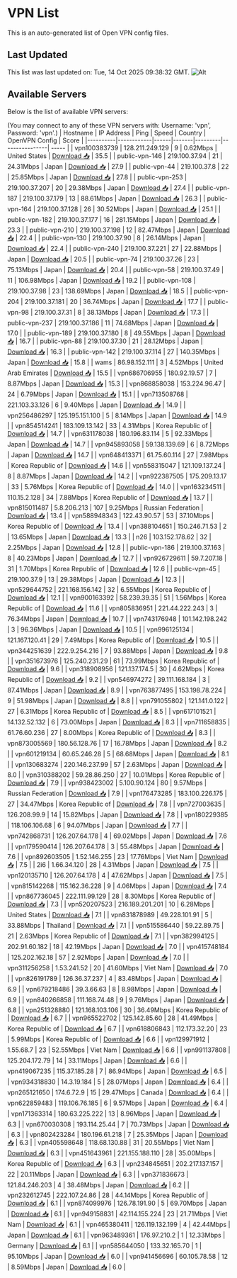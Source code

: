 # VPN List

This is an auto-generated list of Open VPN config files.

## Last Updated

This list was last updated on: Tue, 14 Oct 2025 09:38:32 GMT.
![Alt](https://repobeats.axiom.co/api/embed/186b98318ef1479477931607c1ad7d823f12451f.svg "Repobeats analytics image")

## Available Servers

Below is the list of available VPN servers:

(You may connect to any of these VPN servers with: Username: 'vpn', Password: 'vpn'.)
| Hostname | IP Address | Ping | Speed | Country | OpenVPN Config | Score |
|----------|------------|------|-------|---------|----------------| ----- |
| vpn100383739 | 128.211.249.129 | 9 | 0.62Mbps | United States | [Download 📥](./configs/server_0_US.ovpn) | 35.5 |
| public-vpn-146 | 219.100.37.94 | 21 | 24.31Mbps | Japan | [Download 📥](./configs/server_1_JP.ovpn) | 27.9 |
| public-vpn-44 | 219.100.37.8 | 22 | 25.85Mbps | Japan | [Download 📥](./configs/server_2_JP.ovpn) | 27.8 |
| public-vpn-253 | 219.100.37.207 | 20 | 29.38Mbps | Japan | [Download 📥](./configs/server_3_JP.ovpn) | 27.4 |
| public-vpn-187 | 219.100.37.179 | 13 | 88.61Mbps | Japan | [Download 📥](./configs/server_4_JP.ovpn) | 26.3 |
| public-vpn-164 | 219.100.37.128 | 26 | 30.52Mbps | Japan | [Download 📥](./configs/server_5_JP.ovpn) | 25.1 |
| public-vpn-182 | 219.100.37.177 | 16 | 281.15Mbps | Japan | [Download 📥](./configs/server_6_JP.ovpn) | 23.3 |
| public-vpn-210 | 219.100.37.198 | 12 | 82.47Mbps | Japan | [Download 📥](./configs/server_7_JP.ovpn) | 22.4 |
| public-vpn-130 | 219.100.37.90 | 8 | 26.14Mbps | Japan | [Download 📥](./configs/server_8_JP.ovpn) | 22.4 |
| public-vpn-240 | 219.100.37.221 | 27 | 22.88Mbps | Japan | [Download 📥](./configs/server_9_JP.ovpn) | 20.5 |
| public-vpn-74 | 219.100.37.26 | 23 | 75.13Mbps | Japan | [Download 📥](./configs/server_10_JP.ovpn) | 20.4 |
| public-vpn-58 | 219.100.37.49 | 11 | 106.98Mbps | Japan | [Download 📥](./configs/server_11_JP.ovpn) | 19.2 |
| public-vpn-108 | 219.100.37.98 | 23 | 138.69Mbps | Japan | [Download 📥](./configs/server_12_JP.ovpn) | 18.5 |
| public-vpn-204 | 219.100.37.181 | 20 | 36.74Mbps | Japan | [Download 📥](./configs/server_13_JP.ovpn) | 17.7 |
| public-vpn-98 | 219.100.37.31 | 8 | 38.13Mbps | Japan | [Download 📥](./configs/server_14_JP.ovpn) | 17.3 |
| public-vpn-237 | 219.100.37.186 | 11 | 74.68Mbps | Japan | [Download 📥](./configs/server_15_JP.ovpn) | 17.0 |
| public-vpn-189 | 219.100.37.180 | 8 | 49.55Mbps | Japan | [Download 📥](./configs/server_16_JP.ovpn) | 16.7 |
| public-vpn-88 | 219.100.37.30 | 21 | 28.12Mbps | Japan | [Download 📥](./configs/server_17_JP.ovpn) | 16.3 |
| public-vpn-142 | 219.100.37.114 | 27 | 140.35Mbps | Japan | [Download 📥](./configs/server_18_JP.ovpn) | 15.8 |
| wams | 86.98.152.111 | 3 | 4.52Mbps | United Arab Emirates | [Download 📥](./configs/server_19_AE.ovpn) | 15.5 |
| vpn686706955 | 180.92.19.57 | 7 | 8.87Mbps | Japan | [Download 📥](./configs/server_20_JP.ovpn) | 15.3 |
| vpn868858038 | 153.224.96.47 | 24 | 6.79Mbps | Japan | [Download 📥](./configs/server_21_JP.ovpn) | 15.1 |
| vpn713508768 | 221.103.33.126 | 6 | 9.40Mbps | Japan | [Download 📥](./configs/server_22_JP.ovpn) | 14.9 |
| vpn256486297 | 125.195.151.100 | 5 | 8.14Mbps | Japan | [Download 📥](./configs/server_23_JP.ovpn) | 14.9 |
| vpn854514241 | 183.109.13.142 | 33 | 4.31Mbps | Korea Republic of | [Download 📥](./configs/server_24_KR.ovpn) | 14.7 |
| vpn631178038 | 180.196.83.114 | 5 | 92.33Mbps | Japan | [Download 📥](./configs/server_25_JP.ovpn) | 14.7 |
| vpn945893058 | 59.138.139.69 | 6 | 8.72Mbps | Japan | [Download 📥](./configs/server_26_JP.ovpn) | 14.7 |
| vpn648413371 | 61.75.60.114 | 27 | 7.98Mbps | Korea Republic of | [Download 📥](./configs/server_27_KR.ovpn) | 14.6 |
| vpn558315047 | 121.109.137.24 | 8 | 8.87Mbps | Japan | [Download 📥](./configs/server_28_JP.ovpn) | 14.2 |
| vpn922387505 | 175.209.13.17 | 33 | 5.76Mbps | Korea Republic of | [Download 📥](./configs/server_29_KR.ovpn) | 14.0 |
| vpn163234511 | 110.15.2.128 | 34 | 7.88Mbps | Korea Republic of | [Download 📥](./configs/server_30_KR.ovpn) | 13.7 |
| vpn815011487 | 5.8.206.213 | 107 | 9.25Mbps | Russian Federation | [Download 📥](./configs/server_31_RU.ovpn) | 13.4 |
| vpn588948343 | 122.43.90.57 | 53 | 37.10Mbps | Korea Republic of | [Download 📥](./configs/server_32_KR.ovpn) | 13.4 |
| vpn388104651 | 150.246.71.53 | 2 | 13.65Mbps | Japan | [Download 📥](./configs/server_33_JP.ovpn) | 13.3 |
| n26 | 103.152.178.62 | 32 | 2.25Mbps | Japan | [Download 📥](./configs/server_34_JP.ovpn) | 12.8 |
| public-vpn-186 | 219.100.37.163 | 8 | 40.23Mbps | Japan | [Download 📥](./configs/server_35_JP.ovpn) | 12.7 |
| vpn926729611 | 59.7.207.18 | 31 | 1.70Mbps | Korea Republic of | [Download 📥](./configs/server_36_KR.ovpn) | 12.6 |
| public-vpn-45 | 219.100.37.9 | 13 | 29.38Mbps | Japan | [Download 📥](./configs/server_37_JP.ovpn) | 12.3 |
| vpn529644752 | 221.168.156.142 | 32 | 6.55Mbps | Korea Republic of | [Download 📥](./configs/server_38_KR.ovpn) | 12.1 |
| vpn900163392 | 58.239.39.35 | 51 | 1.56Mbps | Korea Republic of | [Download 📥](./configs/server_39_KR.ovpn) | 11.6 |
| vpn805836951 | 221.44.222.243 | 3 | 76.34Mbps | Japan | [Download 📥](./configs/server_40_JP.ovpn) | 10.7 |
| vpn743176948 | 101.142.198.242 | 3 | 96.36Mbps | Japan | [Download 📥](./configs/server_41_JP.ovpn) | 10.5 |
| vpn996125134 | 121.167.120.41 | 29 | 7.49Mbps | Korea Republic of | [Download 📥](./configs/server_42_KR.ovpn) | 10.5 |
| vpn344251639 | 222.9.254.216 | 7 | 93.88Mbps | Japan | [Download 📥](./configs/server_43_JP.ovpn) | 9.8 |
| vpn351673976 | 125.240.231.29 | 61 | 73.99Mbps | Korea Republic of | [Download 📥](./configs/server_44_KR.ovpn) | 9.6 |
| vpn318908956 | 121.137.174.5 | 30 | 4.62Mbps | Korea Republic of | [Download 📥](./configs/server_45_KR.ovpn) | 9.2 |
| vpn546974272 | 39.111.168.184 | 3 | 87.41Mbps | Japan | [Download 📥](./configs/server_46_JP.ovpn) | 8.9 |
| vpn763877495 | 153.198.78.224 | 9 | 51.98Mbps | Japan | [Download 📥](./configs/server_47_JP.ovpn) | 8.8 |
| vpn791055802 | 121.141.0.122 | 27 | 6.31Mbps | Korea Republic of | [Download 📥](./configs/server_48_KR.ovpn) | 8.5 |
| vpn617101521 | 14.132.52.132 | 6 | 73.00Mbps | Japan | [Download 📥](./configs/server_49_JP.ovpn) | 8.3 |
| vpn711658835 | 61.76.60.236 | 27 | 8.00Mbps | Korea Republic of | [Download 📥](./configs/server_50_KR.ovpn) | 8.3 |
| vpn873005569 | 180.56.128.76 | 17 | 16.78Mbps | Japan | [Download 📥](./configs/server_51_JP.ovpn) | 8.2 |
| vpn601219134 | 60.65.246.28 | 5 | 68.68Mbps | Japan | [Download 📥](./configs/server_52_JP.ovpn) | 8.1 |
| vpn130683274 | 220.146.237.99 | 57 | 2.63Mbps | Japan | [Download 📥](./configs/server_53_JP.ovpn) | 8.0 |
| vpn310388202 | 59.28.86.250 | 27 | 10.01Mbps | Korea Republic of | [Download 📥](./configs/server_54_KR.ovpn) | 7.9 |
| vpn938423002 | 5.100.90.124 | 80 | 9.57Mbps | Russian Federation | [Download 📥](./configs/server_55_RU.ovpn) | 7.9 |
| vpn176473285 | 183.100.226.175 | 27 | 34.47Mbps | Korea Republic of | [Download 📥](./configs/server_56_KR.ovpn) | 7.8 |
| vpn727003635 | 126.208.99.9 | 14 | 15.82Mbps | Japan | [Download 📥](./configs/server_57_JP.ovpn) | 7.8 |
| vpn180229385 | 118.106.106.68 | 6 | 94.07Mbps | Japan | [Download 📥](./configs/server_58_JP.ovpn) | 7.7 |
| vpn742868731 | 126.207.64.178 | 4 | 69.02Mbps | Japan | [Download 📥](./configs/server_59_JP.ovpn) | 7.6 |
| vpn179590414 | 126.207.64.178 | 3 | 55.48Mbps | Japan | [Download 📥](./configs/server_60_JP.ovpn) | 7.6 |
| vpn892603505 | 1.52.146.255 | 23 | 17.76Mbps | Viet Nam | [Download 📥](./configs/server_61_VN.ovpn) | 7.5 |
| 2i6 | 1.66.34.120 | 28 | 4.31Mbps | Japan | [Download 📥](./configs/server_62_JP.ovpn) | 7.5 |
| vpn120135710 | 126.207.64.178 | 4 | 47.62Mbps | Japan | [Download 📥](./configs/server_63_JP.ovpn) | 7.5 |
| vpn815142268 | 115.162.36.228 | 9 | 4.06Mbps | Japan | [Download 📥](./configs/server_64_JP.ovpn) | 7.4 |
| vpn867736045 | 222.111.99.129 | 28 | 8.30Mbps | Korea Republic of | [Download 📥](./configs/server_65_KR.ovpn) | 7.3 |
| vpn520207523 | 216.189.201.201 | 10 | 6.28Mbps | United States | [Download 📥](./configs/server_66_US.ovpn) | 7.1 |
| vpn831878989 | 49.228.101.91 | 5 | 33.88Mbps | Thailand | [Download 📥](./configs/server_67_TH.ovpn) | 7.1 |
| vpn515586440 | 59.22.89.75 | 21 | 2.63Mbps | Korea Republic of | [Download 📥](./configs/server_68_KR.ovpn) | 7.1 |
| vpn382994125 | 202.91.60.182 | 18 | 42.19Mbps | Japan | [Download 📥](./configs/server_69_JP.ovpn) | 7.0 |
| vpn415748184 | 125.202.162.18 | 57 | 2.92Mbps | Japan | [Download 📥](./configs/server_70_JP.ovpn) | 7.0 |
| vpn311256258 | 1.53.241.52 | 20 | 41.60Mbps | Viet Nam | [Download 📥](./configs/server_71_VN.ovpn) | 7.0 |
| vpn826191789 | 126.36.37.237 | 4 | 83.48Mbps | Japan | [Download 📥](./configs/server_72_JP.ovpn) | 6.9 |
| vpn679218486 | 39.3.66.63 | 8 | 8.98Mbps | Japan | [Download 📥](./configs/server_73_JP.ovpn) | 6.9 |
| vpn840266858 | 111.168.74.48 | 9 | 9.76Mbps | Japan | [Download 📥](./configs/server_74_JP.ovpn) | 6.8 |
| vpn251328880 | 121.168.103.106 | 30 | 36.49Mbps | Korea Republic of | [Download 📥](./configs/server_75_KR.ovpn) | 6.7 |
| vpn965522702 | 125.142.85.60 | 28 | 41.49Mbps | Korea Republic of | [Download 📥](./configs/server_76_KR.ovpn) | 6.7 |
| vpn618806843 | 112.173.32.20 | 23 | 5.99Mbps | Korea Republic of | [Download 📥](./configs/server_77_KR.ovpn) | 6.6 |
| vpn129971912 | 1.55.68.7 | 23 | 52.55Mbps | Viet Nam | [Download 📥](./configs/server_78_VN.ovpn) | 6.6 |
| vpn991137808 | 125.204.172.79 | 14 | 33.11Mbps | Japan | [Download 📥](./configs/server_79_JP.ovpn) | 6.6 |
| vpn419067235 | 115.37.185.28 | 7 | 86.94Mbps | Japan | [Download 📥](./configs/server_80_JP.ovpn) | 6.5 |
| vpn934318830 | 14.3.19.184 | 5 | 28.07Mbps | Japan | [Download 📥](./configs/server_81_JP.ovpn) | 6.4 |
| vpn265121650 | 174.6.72.9 | 15 | 29.47Mbps | Canada | [Download 📥](./configs/server_82_CA.ovpn) | 6.4 |
| vpn622859483 | 119.106.76.185 | 6 | 9.57Mbps | Japan | [Download 📥](./configs/server_83_JP.ovpn) | 6.4 |
| vpn171363314 | 180.63.225.222 | 13 | 8.96Mbps | Japan | [Download 📥](./configs/server_84_JP.ovpn) | 6.3 |
| vpn670030308 | 193.114.25.44 | 7 | 70.73Mbps | Japan | [Download 📥](./configs/server_85_JP.ovpn) | 6.3 |
| vpn802423284 | 180.196.61.218 | 7 | 25.35Mbps | Japan | [Download 📥](./configs/server_86_JP.ovpn) | 6.3 |
| vpn405598648 | 118.68.130.88 | 31 | 20.55Mbps | Viet Nam | [Download 📥](./configs/server_87_VN.ovpn) | 6.3 |
| vpn451643961 | 221.155.188.110 | 28 | 35.00Mbps | Korea Republic of | [Download 📥](./configs/server_88_KR.ovpn) | 6.3 |
| vpn234845651 | 202.217.137.157 | 22 | 20.11Mbps | Japan | [Download 📥](./configs/server_89_JP.ovpn) | 6.3 |
| vpn371836673 | 121.84.246.203 | 4 | 38.48Mbps | Japan | [Download 📥](./configs/server_90_JP.ovpn) | 6.2 |
| vpn232612745 | 222.107.24.86 | 28 | 44.14Mbps | Korea Republic of | [Download 📥](./configs/server_91_KR.ovpn) | 6.1 |
| vpn874099976 | 126.78.191.90 | 5 | 69.70Mbps | Japan | [Download 📥](./configs/server_92_JP.ovpn) | 6.1 |
| vpn949158831 | 42.114.155.224 | 23 | 21.71Mbps | Viet Nam | [Download 📥](./configs/server_93_VN.ovpn) | 6.1 |
| vpn465380411 | 126.119.132.199 | 4 | 42.44Mbps | Japan | [Download 📥](./configs/server_94_JP.ovpn) | 6.1 |
| vpn963489361 | 176.97.210.2 | 1 | 12.33Mbps | Germany | [Download 📥](./configs/server_95_DE.ovpn) | 6.1 |
| vpn585644050 | 133.32.165.70 | 1 | 95.10Mbps | Japan | [Download 📥](./configs/server_96_JP.ovpn) | 6.0 |
| vpn941456696 | 60.105.78.58 | 12 | 8.59Mbps | Japan | [Download 📥](./configs/server_97_JP.ovpn) | 6.0 |
